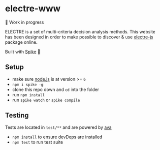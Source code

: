 # electre-www

👀 Work in progress

ELECTRE is a set of multi-criteria decision analysis methods.
This website has been designed in order to make possible to discover & use [electre-js](https://github.com/liitfr/electre-js) package online.  
  
Built with [Spike](https://www.spike.cf/) 🌵

## Setup

- make sure [node.js](http://nodejs.org) is at version >= `6`
- `npm i spike -g`
- clone this repo down and `cd` into the folder
- run `npm install`
- run `spike watch` or `spike compile`

## Testing
Tests are located in `test/**` and are powered by [ava](https://github.com/sindresorhus/ava)
- `npm install` to ensure devDeps are installed
- `npm test` to run test suite
